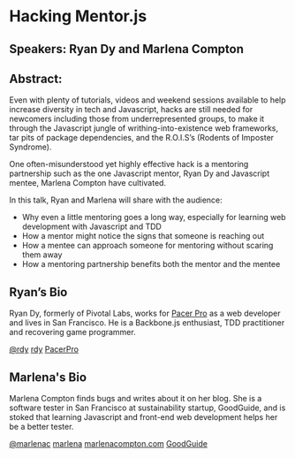 # Hacking Mentor.js #

## Speakers: Ryan Dy and Marlena Compton ##

## Abstract: ##
Even with plenty of tutorials, videos and weekend sessions available to help increase diversity in tech and Javascript, hacks are still needed for newcomers including those from underrepresented groups, to make it through the Javascript jungle of writhing-into-existence web frameworks, tar pits of package dependencies, and the R.O.I.S’s (Rodents of Imposter Syndrome).

One often-misunderstood yet highly effective hack is a mentoring partnership such as the one Javascript mentor, Ryan Dy and Javascript mentee, Marlena Compton have cultivated.

In this talk, Ryan and Marlena will share with the audience:

* Why even a little mentoring goes a long way, especially for learning web development with Javascript and TDD
* How a mentor might notice the signs that someone is reaching out
* How a mentee can approach someone for mentoring without scaring them away
* How a mentoring partnership benefits both the mentor and the mentee

## Ryan’s Bio ##

Ryan Dy, formerly of Pivotal Labs, works for [Pacer Pro](https://www.pacerpro.com/) as a web developer and lives in San Francisco. He is a Backbone.js enthusiast, TDD practitioner  and recovering game programmer.

[@rdy](http://twitter.com/rdy)
[rdy](http://github.com/rdy)
[PacerPro](https://www.pacerpro.com)


## Marlena's Bio ##

Marlena Compton finds bugs and writes about it on her blog. She is a software tester in San Francisco at sustainability startup, GoodGuide, and is stoked that learning Javascript and front-end web development helps her be a better tester.

[@marlenac](http://twitter.com/marlenac)
[marlena](http://github.com/Marlena)
[marlenacompton.com](http://marlenacompton.com)
[GoodGuide](http://www.goodguide.com)
